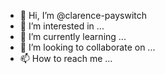 - 👋 Hi, I’m @clarence-payswitch
- 👀 I’m interested in ...
- 🌱 I’m currently learning ...
- 💞️ I’m looking to collaborate on ...
- 📫 How to reach me ...

<!---
clarence-payswitch/clarence-payswitch is a ✨ special ✨ repository because its `README.md` (this file) appears on your GitHub profile.
You can click the Preview link to take a look at your changes.
--->
